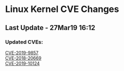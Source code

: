 
# **Linux Kernel CVE Changes**

## Last Update - 27Mar19 16:12

### **Updated CVEs:**

[CVE-2019-9857](cves/CVE-2019-9857)  
[CVE-2018-20669](cves/CVE-2018-20669)  
[CVE-2019-10124](cves/CVE-2019-10124)  
